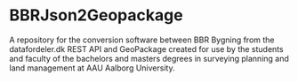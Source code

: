 # BBRJson2Geopackage
A repository for the conversion software between BBR Bygning from the datafordeler.dk REST API and GeoPackage created for use by the students and faculty of the bachelors and masters degrees in surveying planning and land management at AAU Aalborg University.


